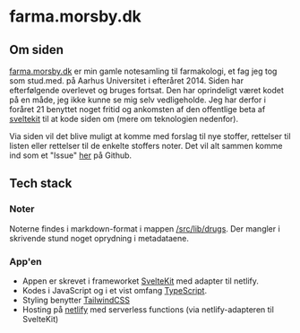 # farma.morsby.dk

## Om siden

[farma.morsby.dk](https://farma.morsby.dk) er min gamle notesamling til
farmakologi, et fag jeg tog som stud.med. på Aarhus Universitet i
efteråret 2014. Siden har efterfølgende overlevet og bruges fortsat. Den har
oprindeligt været kodet på en måde, jeg ikke kunne se mig selv vedligeholde. Jeg
har derfor i foråret 21 benyttet noget fritid og ankomsten af den offentlige
beta af [sveltekit](https://kit.svelte.dev/) til at kode siden om (mere om
teknologien nedenfor).

Via siden vil det blive muligt at komme med forslag til nye stoffer, rettelser
til listen eller rettelser til de enkelte stoffers noter. Det vil alt sammen
komme ind som et "Issue" [her](https://github.com/morsby/farma/issues) på
Github.

## Tech stack

### Noter

Noterne findes i markdown-format i mappen
[/src/lib/drugs](https://github.com/morsby/farma/tree/master/src/lib/drugs). Der
mangler i skrivende stund noget oprydning i metadataene.

### App'en

- Appen er skrevet i frameworket [SvelteKit](https://kit.svelte.dev/) med
  adapter til netlify.
- Kodes i JavaScript og i et vist omfang
  [TypeScript](https://www.typescriptlang.org/).
- Styling benytter [TailwindCSS](https://tailwindcss.com/)
- Hosting på [netlify](https://www.netlify.com/) med serverless functions (via
  netlify-adapteren til SvelteKit)
